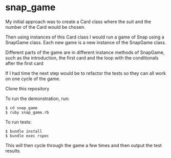 # snap_game

My initial approach was to create a Card class where the suit and the number of the Card would be chosen. 

Then using instances of this Card class I would run a game of Snap using a SnapGame class. Each new game is a new instance of the SnapGame class. 

Different parts of the game are in different instance methods of SnapGame, such as the introduction, the first card and the loop with the conditionals after the first card

If I had time the next step would be to refactor the tests so they can all work on one cycle of the game. 

Clone this repository

To run the demonstration, run:
```
$ cd snap_game
$ ruby snap_game.rb
```


To run tests: 
```
$ bundle install
$ bundle exec rspec 
```
This will then cycle through the game a few times and then output the test results. 

